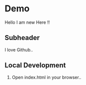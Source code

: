 # Demo

Hello I am new Here !!

## Subheader
I love Github..

## Local Development

1. Open index.html in your browser..
